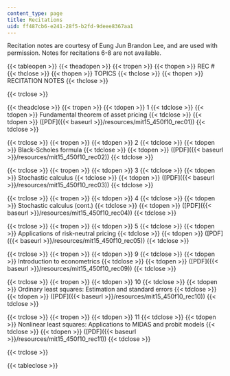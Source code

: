 ```yaml
---
content_type: page
title: Recitations
uid: ff487cb6-e241-28f5-b2fd-9deee8367aa1
---
```


Recitation notes are courtesy of Eung Jun Brandon Lee, and are used with permission. Notes for recitations 6-8 are not available.

{{< tableopen >}}
{{< theadopen >}}
{{< tropen >}}
{{< thopen >}}
REC #
{{< thclose >}}
{{< thopen >}}
TOPICS
{{< thclose >}}
{{< thopen >}}
RECITATION NOTES
{{< thclose >}}

{{< trclose >}}

{{< theadclose >}}
{{< tropen >}}
{{< tdopen >}}
1
{{< tdclose >}}
{{< tdopen >}}
Fundamental theorem of asset pricing
{{< tdclose >}}
{{< tdopen >}}
([PDF]({{< baseurl >}}/resources/mit15_450f10_rec01))
{{< tdclose >}}

{{< trclose >}}
{{< tropen >}}
{{< tdopen >}}
2
{{< tdclose >}}
{{< tdopen >}}
Black-Scholes formula
{{< tdclose >}}
{{< tdopen >}}
([PDF]({{< baseurl >}}/resources/mit15_450f10_rec02))
{{< tdclose >}}

{{< trclose >}}
{{< tropen >}}
{{< tdopen >}}
3
{{< tdclose >}}
{{< tdopen >}}
Stochastic calculus
{{< tdclose >}}
{{< tdopen >}}
([PDF]({{< baseurl >}}/resources/mit15_450f10_rec03))
{{< tdclose >}}

{{< trclose >}}
{{< tropen >}}
{{< tdopen >}}
4
{{< tdclose >}}
{{< tdopen >}}
Stochastic calculus (cont.)
{{< tdclose >}}
{{< tdopen >}}
([PDF]({{< baseurl >}}/resources/mit15_450f10_rec04))
{{< tdclose >}}

{{< trclose >}}
{{< tropen >}}
{{< tdopen >}}
5
{{< tdclose >}}
{{< tdopen >}}
Applications of risk-neutral pricing
{{< tdclose >}}
{{< tdopen >}}
([PDF]({{< baseurl >}}/resources/mit15_450f10_rec05))
{{< tdclose >}}

{{< trclose >}}
{{< tropen >}}
{{< tdopen >}}
9
{{< tdclose >}}
{{< tdopen >}}
Introduction to econometrics
{{< tdclose >}}
{{< tdopen >}}
([PDF]({{< baseurl >}}/resources/mit15_450f10_rec09))
{{< tdclose >}}

{{< trclose >}}
{{< tropen >}}
{{< tdopen >}}
10
{{< tdclose >}}
{{< tdopen >}}
Ordinary least squares: Estimation and standard errors
{{< tdclose >}}
{{< tdopen >}}
([PDF]({{< baseurl >}}/resources/mit15_450f10_rec10))
{{< tdclose >}}

{{< trclose >}}
{{< tropen >}}
{{< tdopen >}}
11
{{< tdclose >}}
{{< tdopen >}}
Nonlinear least squares: Applications to MIDAS and probit models
{{< tdclose >}}
{{< tdopen >}}
([PDF]({{< baseurl >}}/resources/mit15_450f10_rec11))
{{< tdclose >}}

{{< trclose >}}

{{< tableclose >}}
